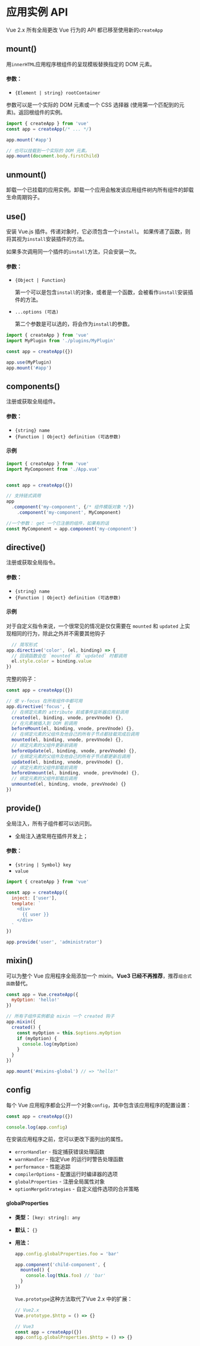 # 应用实例 API

Vue 2.x 所有全局更改 Vue 行为的 API 都已移至使用新的`createApp`

## mount()

用`innerHTML`应用程序根组件的呈现模板替换指定的 DOM 元素。

#### 参数：

- `{Element | string} rootContainer`

参数可以是一个实际的 DOM 元素或一个 CSS 选择器 (使用第一个匹配到的元素)。返回根组件的实例。

```js
import { createApp } from 'vue'
const app = createApp(/* ... */)

app.mount('#app')

// 也可以挂载到一个实际的 DOM 元素。
app.mount(document.body.firstChild)
```



## unmount()

卸载一个已挂载的应用实例。卸载一个应用会触发该应用组件树内所有组件的卸载生命周期钩子。



## use()

安装 Vue.js 插件。传递对象时，它必须包含一个`install`。 如果传递了函数，则将其视为`install`安装插件的方法。

如果多次调用同一个插件的`install`方法，只会安装一次。

#### 参数：

- `{Object | Function}`

  第一个可以是包含`install`的对象，或者是一个函数，会被看作`install`安装插件的方法。

- `...options (可选)`

  第二个参数是可以选的，将会作为`install`的参数。

```js
import { createApp } from 'vue'
import MyPlugin from './plugins/MyPlugin'

const app = createApp({})

app.use(MyPlugin)
app.mount('#app')
```

## components()

注册或获取全局组件。

#### 参数：

- `{string} name`
- `{Function | Object} definition (可选参数)`

#### 示例

```js
import { createApp } from 'vue'
import MyComponent from './App.vue'


const app = createApp({})

// 支持链式调用
app
  .component('my-component', {/* 组件模版对象 */})
	.component('my-component', MyComponent)

//一个参数： get 一个已注册的组件，如果有的话
const MyComponent = app.component('my-component')
```

## directive()

注册或获取全局指令。

#### 参数：

- `{string} name`
- `{Function | Object} definition (可选参数)`

#### 示例

对于自定义指令来说，一个很常见的情况是仅仅需要在 `mounted` 和 `updated` 上实现相同的行为，除此之外并不需要其他钩子

```js
  // 简写形式
app.directive('color', (el, binding) => {
  // 回调函数会在 `mounted` 和 `updated` 时都调用
  el.style.color = binding.value
})
```

完整的钩子：

```js
const app = createApp({})

// 使 v-focus 在所有组件中都可用
app.directive('focus', {
  // 在绑定元素的 attribute 前或事件监听器应用前调用
  created(el, binding, vnode, prevVnode) {},
  // 在元素被插入到 DOM 前调用
  beforeMount(el, binding, vnode, prevVnode) {},
  // 在绑定元素的父组件及他自己的所有子节点都挂载完成后调用
  mounted(el, binding, vnode, prevVnode) {},
  // 绑定元素的父组件更新前调用
  beforeUpdate(el, binding, vnode, prevVnode) {},
  // 在绑定元素的父组件及他自己的所有子节点都更新后调用
  updated(el, binding, vnode, prevVnode) {},
  // 绑定元素的父组件卸载前调用
  beforeUnmount(el, binding, vnode, prevVnode) {},
  // 绑定元素的父组件卸载后调用
  unmounted(el, binding, vnode, prevVnode) {}
})

```

## provide()

全局注入，所有子组件都可以访问到。

- 全局注入通常用在插件开发上；

#### 参数：

- `{string | Symbol} key`
- `value`

```js
import { createApp } from 'vue'

const app = createApp({
  inject: ['user'],
  template: `
    <div>
      {{ user }}
    </div>
  `
})

app.provide('user', 'administrator')
```

##  mixin()

可以为整个 Vue 应用程序全局添加一个 mixin。**Vue3 已经不再推荐**，推荐`组合式函数`替代。

```js
const app = Vue.createApp({
  myOption: 'hello!'
})

// 所有子组件实例都会 mixin 一个 created 钩子
app.mixin({
  created() {
    const myOption = this.$options.myOption
    if (myOption) {
      console.log(myOption)
    }
  }
})

app.mount('#mixins-global') // => "hello!"
```

## config

每个 Vue 应用程序都会公开一个对象`config`，其中包含该应用程序的配置设置：

```js
const app = createApp({})

console.log(app.config)
```

在安装应用程序之前，您可以更改下面列出的属性。

- `errorHandler` - 指定捕获错误处理函数
- `warnHandler` - 指定Vue 的运行时警告处理函数
- `performance` - 性能追踪
- `compilerOptions` - 配置运行时编译器的选项
- `globalProperties` - 注册全局属性对象
- `optionMergeStrategies` - 自定义组件选项的合并策略

#### globalProperties

- **类型：** `[key: string]: any`

- **默认：** `{}`

- **用法：**

  ```js
  app.config.globalProperties.foo = 'bar'
  
  app.component('child-component', {
    mounted() {
      console.log(this.foo) // 'bar'
    }
  })
  ```

  `Vue.prototype`这种方法取代了Vue 2.x 中的扩展：

  ```js
  // Vue2.x
  Vue.prototype.$http = () => {}
  
  // Vue3
  const app = createApp({})
  app.config.globalProperties.$http = () => {}
  ```

  



